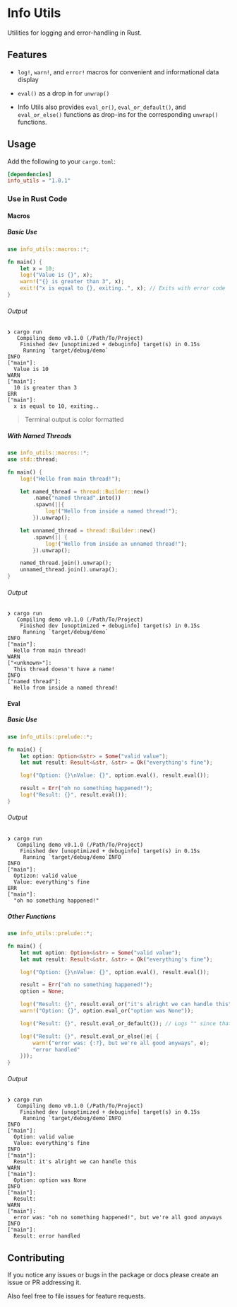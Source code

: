 # Info Utils

Utilities for logging and error-handling in Rust.

## Features

- `log!`, `warn!`, and `error!` macros for convenient and informational data display

- `eval()` as a drop in for `unwrap()`

- Info Utils also provides `eval_or()`, `eval_or_default()`, and `eval_or_else()` functions as drop-ins for the corresponding `unwrap()` functions.

## Usage

Add the following to your `cargo.toml`:

```toml
[dependencies]
info_utils = "1.0.1"
```

### Use in Rust Code

#### Macros

##### Basic Use

```rust
use info_utils::macros::*;

fn main() {
    let x = 10;
    log!("Value is {}", x);
    warn!("{} is greater than 3", x);
    exit!("x is equal to {}, exiting..", x); // Exits with error code
}
```

###### Output

```text
❯ cargo run
   Compiling demo v0.1.0 (/Path/To/Project)
    Finished dev [unoptimized + debuginfo] target(s) in 0.15s
     Running `target/debug/demo`
INFO
["main"]:
  Value is 10
WARN
["main"]:
  10 is greater than 3
ERR
["main"]:
  x is equal to 10, exiting..
```

> Terminal output is color formatted

##### With Named Threads

```rust
use info_utils::macros::*;
use std::thread;

fn main() {
    log!("Hello from main thread!");

    let named_thread = thread::Builder::new()
        .name("named thread".into())
        .spawn(||{
            log!("Hello from inside a named thread!");
        }).unwrap();

    let unnamed_thread = thread::Builder::new()
        .spawn(|| {
            log!("Hello from inside an unnamed thread!");
        }).unwrap();

    named_thread.join().unwrap();
    unnamed_thread.join().unwrap();
}
```

###### Output

```text
❯ cargo run
   Compiling demo v0.1.0 (/Path/To/Project)
    Finished dev [unoptimized + debuginfo] target(s) in 0.15s
     Running `target/debug/demo`
INFO
["main"]:
  Hello from main thread!
WARN
["<unknown>"]:
  This thread doesn't have a name!
INFO
["named thread"]:
  Hello from inside a named thread!
```

#### Eval

##### Basic Use

```rust
use info_utils::prelude::*;

fn main() {
    let option: Option<&str> = Some("valid value");
    let mut result: Result<&str, &str> = Ok("everything's fine");

    log!("Option: {}\nValue: {}", option.eval(), result.eval());

    result = Err("oh no something happened!");
    log!("Result: {}", result.eval());
}
```

###### Output

```text
❯ cargo run
   Compiling demo v0.1.0 (/Path/To/Project)
    Finished dev [unoptimized + debuginfo] target(s) in 0.15s
     Running `target/debug/demo`INFO
INFO
["main"]:
  Optizon: valid value
  Value: everything's fine
ERR
["main"]:
  "oh no something happened!"
```

##### Other Functions

```rust
use info_utils::prelude::*;

fn main() {
    let mut option: Option<&str> = Some("valid value");
    let mut result: Result<&str, &str> = Ok("everything's fine");

    log!("Option: {}\nValue: {}", option.eval(), result.eval());

    result = Err("oh no something happened!");
    option = None;

    log!("Result: {}", result.eval_or("it's alright we can handle this"));
    warn!("Option: {}", option.eval_or("option was None"));

    log!("Result: {}", result.eval_or_default()); // Logs "" since that's the str default value

    log!("Result: {}", result.eval_or_else(|e| {
        warn!("error was: {:?}, but we're all good anyways", e);
        "error handled"
    }));
}
```

###### Output

```text
❯ cargo run
   Compiling demo v0.1.0 (/Path/To/Project)
    Finished dev [unoptimized + debuginfo] target(s) in 0.15s
     Running `target/debug/demo`INFO
INFO
["main"]:
  Option: valid value
  Value: everything's fine
INFO
["main"]:
  Result: it's alright we can handle this
WARN
["main"]:
  Option: option was None
INFO
["main"]:
  Result: 
WARN
["main"]:
  error was: "oh no something happened!", but we're all good anyways
INFO
["main"]:
  Result: error handled
```

## Contributing

If you notice any issues or bugs in the package or docs please create an issue or PR addressing it.

Also feel free to file issues for feature requests.
